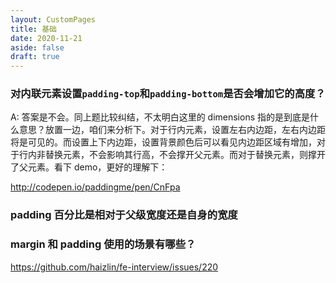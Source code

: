 ```yaml
---
layout: CustomPages
title: 基础
date: 2020-11-21
aside: false
draft: true
---
```


### 对内联元素设置`padding-top`和`padding-bottom`是否会增加它的高度？

A: 答案是不会。同上题比较纠结，不太明白这里的 dimensions 指的是到底是什么意思？放置一边，咱们来分析下。对于行内元素，设置左右内边距，左右内边距将是可见的。而设置上下内边距，设置背景颜色后可以看见内边距区域有增加，对于行内非替换元素，不会影响其行高，不会撑开父元素。而对于替换元素，则撑开了父元素。看下 demo，更好的理解下：

<http://codepen.io/paddingme/pen/CnFpa>

### padding 百分比是相对于父级宽度还是自身的宽度

### margin 和 padding 使用的场景有哪些？

https://github.com/haizlin/fe-interview/issues/220
